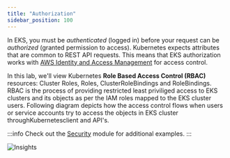 ```yaml
---
title: "Authorization"
sidebar_position: 100
---
```


In EKS, you must be <i>authenticated</i> (logged in) before your request can be <i>authorized</i> (granted permission to access). Kubernetes expects attributes that are common to REST API requests. This means that EKS authorization works with [AWS Identity and Access Management](https://docs.aws.amazon.com/eks/latest/userguide/security-iam.html) for access control.

In this lab, we'll view Kubernetes **Role Based Access Control (RBAC)** resources: Cluster Roles, Roles, ClusterRoleBindings and RoleBindings. RBAC is the process of providing restricted least priviliged access to EKS clusters and its objects as per the IAM roles mapped to the EKS cluster users. Following diagram depicts how the access control flows when users or service accounts try to access the objects in EKS cluster throughKubernetesclient and API's.

:::info
Check out the [Security](../../../security/) module for additional examples.
:::

![Insights](/img/resource-view/autz-index.jpg)
